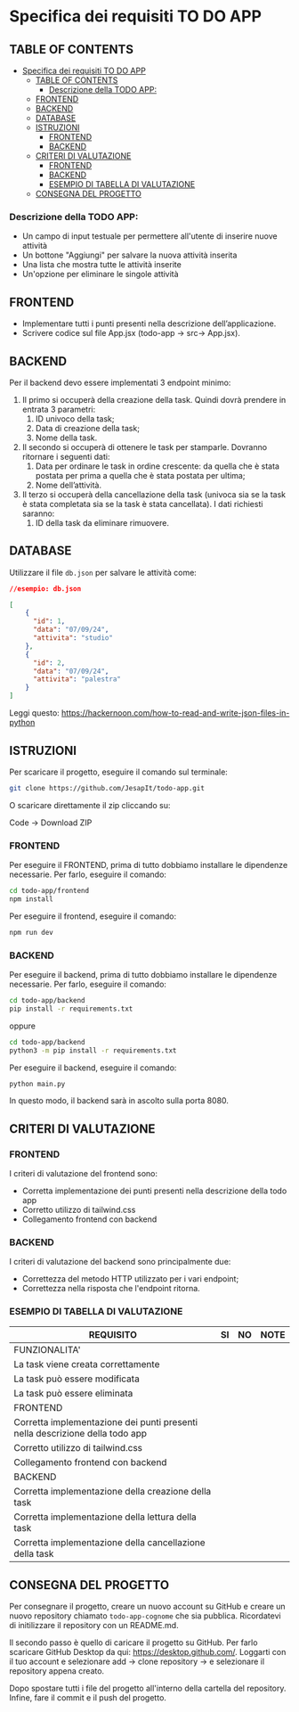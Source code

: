 # Specifica dei requisiti TO DO APP

## TABLE OF CONTENTS
- [Specifica dei requisiti TO DO APP](#specifica-dei-requisiti-to-do-app)
  - [TABLE OF CONTENTS](#table-of-contents)
    - [Descrizione della TODO APP:](#descrizione-della-todo-app)
  - [FRONTEND](#frontend)
  - [BACKEND](#backend)
  - [DATABASE](#database)
  - [ISTRUZIONI](#istruzioni)
    - [FRONTEND](#frontend-1)
    - [BACKEND](#backend-1)
  - [CRITERI DI VALUTAZIONE](#criteri-di-valutazione)
    - [FRONTEND](#frontend-2)
    - [BACKEND](#backend-2)
    - [ESEMPIO DI TABELLA DI VALUTAZIONE](#esempio-di-tabella-di-valutazione)
  - [CONSEGNA DEL PROGETTO](#consegna-del-progetto)

### Descrizione della TODO APP:

- Un campo di input testuale per permettere all'utente di inserire nuove attività
- Un bottone "Aggiungi" per salvare la nuova attività inserita
- Una lista che mostra tutte le attività inserite
- Un'opzione per eliminare le singole attività

## FRONTEND

- Implementare tutti i punti presenti nella descrizione dell’applicazione.
- Scrivere codice sul file App.jsx (todo-app -> src-> App.jsx).

## BACKEND

Per il backend devo essere implementati 3 endpoint minimo:
1. Il primo si occuperà della creazione della task. Quindi dovrà prendere in entrata 3 parametri:
   1. ID univoco della task;
   2. Data di creazione della task;
   3.  Nome della task.
3. Il secondo si occuperà di ottenere le task per stamparle. Dovranno ritornare i seguenti dati:
   1. Data per ordinare le task in ordine crescente: da quella che è stata postata per prima a quella che è stata postata per ultima;
   2. Nome dell’attività.
5. Il terzo si occuperà della cancellazione della task (univoca sia se la task è stata completata sia se la task è stata cancellata). I dati richiesti saranno:
   1. ID della task da eliminare rimuovere.

## DATABASE

Utilizzare il file `db.json` per salvare le attività come:

```json
//esempio: db.json

[
    {
      "id": 1,
      "data": "07/09/24",
      "attivita": "studio"
    },
    {
      "id": 2,
      "data": "07/09/24",
      "attivita": "palestra"
    }
]
```

Leggi questo: https://hackernoon.com/how-to-read-and-write-json-files-in-python

## ISTRUZIONI

Per scaricare il progetto, eseguire il comando sul terminale:

```bash
git clone https://github.com/JesapIt/todo-app.git
```

O scaricare direttamente il zip cliccando su:

Code -> Download ZIP

### FRONTEND

Per eseguire il FRONTEND, prima di tutto dobbiamo installare le dipendenze necessarie. Per farlo, eseguire il comando:

```bash
cd todo-app/frontend
npm install
```
Per eseguire il frontend, eseguire il comando:

```bash
npm run dev
```

### BACKEND

Per eseguire il backend, prima di tutto dobbiamo installare le dipendenze necessarie. Per farlo, eseguire il comando:

```bash
cd todo-app/backend
pip install -r requirements.txt
```
oppure
```bash
cd todo-app/backend
python3 -m pip install -r requirements.txt
```
Per eseguire il backend, eseguire il comando:

```bash
python main.py
```

In questo modo, il backend sarà in ascolto sulla porta 8080.

## CRITERI DI VALUTAZIONE

### FRONTEND

I criteri di valutazione del frontend sono:
- Corretta implementazione dei punti presenti nella descrizione della todo app
- Corretto utilizzo di tailwind.css 
- Collegamento frontend con backend

### BACKEND

I criteri di valutazione del backend sono principalmente due:
- Correttezza del metodo HTTP utilizzato per i vari endpoint;
- Correttezza nella risposta che l'endpoint ritorna.

### ESEMPIO DI TABELLA DI VALUTAZIONE

| REQUISITO | SI | NO | NOTE |
| --- | --- | --- | --- |
| FUNZIONALITA' |
| La task viene creata correttamente | | | |
| La task può essere modificata | | | |
| La task può essere eliminata | | | |
| FRONTEND |
| Corretta implementazione dei punti presenti nella descrizione della todo app | | | |
| Corretto utilizzo di tailwind.css | | | |
| Collegamento frontend con backend | | | |
| BACKEND |
| Corretta implementazione della creazione della task | | | |
| Corretta implementazione della lettura della task | | | |
| Corretta implementazione della cancellazione della task | | | |

## CONSEGNA DEL PROGETTO

Per consegnare il progetto, creare un nuovo account su GitHub e creare un nuovo repository chiamato `todo-app-cognome` che sia pubblica. Ricordatevi di initilizzare il repository con un README.md.

Il secondo passo è quello di caricare il progetto su GitHub. Per farlo scaricare GitHub Desktop da qui: https://desktop.github.com/. Loggarti con il tuo account e selezionare add -> clone repository -> e selezionare il repository appena creato.

Dopo spostare tutti i file del progetto all'interno della cartella del repository. Infine, fare il commit e il push del progetto.